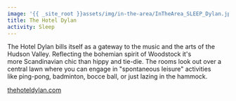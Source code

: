 ```yaml
---
image: '{{ _site_root }}assets/img/in-the-area/InTheArea_SLEEP_Dylan.jpg'
title: The Hotel Dylan
activity: Sleep
---
```

<p>The Hotel Dylan bills itself as&nbsp;a gateway to the&nbsp;music and the arts of&nbsp;the Hudson Valley.&nbsp;Reflecting the bohemian spirit of Woodstock&nbsp;it's more&nbsp;Scandinavian chic than hippy and tie-die. The rooms look out over a central&nbsp;lawn where&nbsp;you can engage in "spontaneous leisure" activities like&nbsp;ping-pong, badminton,&nbsp;bocce ball, or just lazing in the hammock.&nbsp;</p><p><a href="http://thehoteldylan.com/">thehoteldylan.com</a></p>